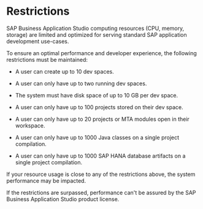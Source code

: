 <!-- loio76db36227d294201a9ac27dd4ade32aa -->

# Restrictions

SAP Business Application Studio computing resources \(CPU, memory, storage\) are limited and optimized for serving standard SAP application development use-cases.

To ensure an optimal performance and developer experience, the following restrictions must be maintained:

-   A user can create up to 10 dev spaces.

-   A user can only have up to two running dev spaces.

-   The system must have disk space of up to 10 GB per dev space.

-   A user can only have up to 100 projects stored on their dev space.

-   A user can only have up to 20 projects or MTA modules open in their workspace.

-   A user can only have up to 1000 Java classes on a single project compilation.

-   A user can only have up to 1000 SAP HANA database artifacts on a single project compilation.


If your resource usage is close to any of the restrictions above, the system performance may be impacted.

If the restrictions are surpassed, performance can't be assured by the SAP Business Application Studio product license.

